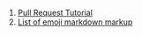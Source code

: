 1. [Pull Request Tutorial](https://yangsu.github.io/pull-request-tutorial/)
2. [List of emoji markdown markup](https://gist.github.com/rxaviers/7360908)
